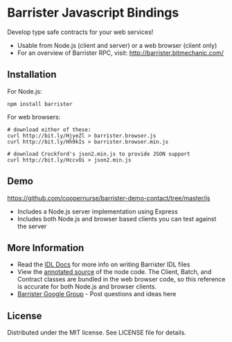 # Barrister Javascript Bindings

Develop type safe contracts for your web services!

* Usable from Node.js (client and server) or a web browser (client only)
* For an overview of Barrister RPC, visit: http://barrister.bitmechanic.com/

## Installation

For Node.js:

    npm install barrister
    
For web browsers:

    # download either of these:
    curl http://bit.ly/HjyeZl > barrister.browser.js
    curl http://bit.ly/Hh9kIs > barrister.browser.min.js
    
    # download Crockford's json2.min.js to provide JSON support
    curl http://bit.ly/HccvOi > json2.min.js
    
## Demo

https://github.com/coopernurse/barrister-demo-contact/tree/master/js

* Includes a Node.js server implementation using Express
* Includes both Node.js and browser based clients you can test against the server

## More Information

* Read the [IDL Docs](http://barrister.bitmechanic.com/docs.html) for more info on writing 
  Barrister IDL files
* View the [annotated source](http://barrister.bitmechanic.com/api/js/latest/) of the node code.
  The Client, Batch, and Contract classes are bundled in the web browser code, so this reference
  is accurate for both Node.js and browser clients.
* [Barrister Google Group](https://groups.google.com/forum/#!forum/barrister-rpc) - Post questions and ideas here

## License

Distributed under the MIT license.  See LICENSE file for details.
